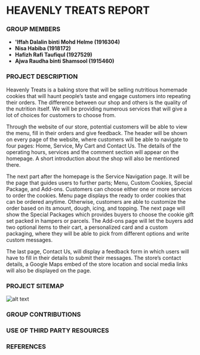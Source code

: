 # HEAVENLY TREATS REPORT

### GROUP MEMBERS
- **'Iffah Dalalin binti Mohd Helme (1916304)**
- **Nisa Habiba (1918172)**
- **Hafizh Rafi Taufiqul (1927529)**
- **Ajwa Raudha binti Shamsool (1915460)**

### PROJECT DESCRIPTION

Heavenly Treats is a baking store that will be selling nutritious homemade cookies that will haunt people’s taste and engage customers into repeating their orders. The difference between our shop and others is the quality of the nutrition itself. We will be providing numerous services that will give a lot of choices for customers to choose from.

Through the website of our store, potential customers will be able to view the menu, fill in their orders and give feedback. The header will be shown on every page of the website, where customers will be able to navigate to four pages: Home, Service, My Cart and Contact Us. The details of the operating hours, services and the comment section will appear on the homepage. A short introduction about the shop will also be mentioned there.

The next part after the homepage is the Service Navigation page. It will be the page that guides users to further parts; Menu, Custom Cookies, Special Package, and Add-ons. Customers can choose either one or more services to order the cookies. Menu page displays the ready to order cookies that can be ordered anytime. Otherwise, customers are able to customize the order based on its amount, dough, icing, and topping. The next page will show the Special Packages which provides buyers to choose the cookie gift set packed in hampers or parcels. The Add-ons page will let the buyers add two optional items to their cart, a personalized card and a custom packaging, where they will be able to pick from different options and write custom messages.

The last page, Contact Us, will display a feedback form in which users will have to fill in their details to submit their messages. The store’s contact details, a Google Maps embed of the store location and social media links will also be displayed on the page.

### PROJECT SITEMAP

![alt text](https://drive.google.com/file/d/1Dhi0aEFiFe0EAxC5BUrm0akbVf06zok3/view?usp=sharing)
### GROUP CONTRIBUTIONS
### USE OF THIRD PARTY RESOURCES
### REFERENCES
